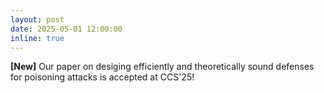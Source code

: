 ```yaml
---
layout: post
date: 2025-05-01 12:00:00
inline: true
---
```


**[New]**  Our paper on desiging efficiently and theoretically sound defenses for poisoning attacks is accepted at CCS'25!